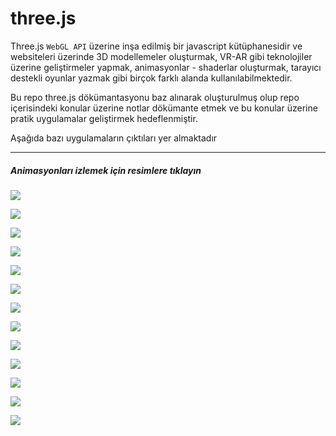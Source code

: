 # three.js

Three.js `WebGL API` üzerine inşa edilmiş bir javascript kütüphanesidir ve websiteleri üzerinde 3D modellemeler oluşturmak, VR-AR gibi teknolojiler üzerine geliştirmeler yapmak, animasyonlar - shaderlar oluşturmak, tarayıcı destekli oyunlar yazmak gibi birçok farklı alanda kullanılabilmektedir.

Bu repo three.js dökümantasyonu baz alınarak oluşturulmuş olup repo içerisindeki konular üzerine notlar dökümante etmek ve bu konular üzerine pratik uygulamalar geliştirmek hedeflenmiştir.

Aşağıda bazı uygulamaların çıktıları yer almaktadır

---

#####  *Animasyonları izlemek için resimlere tıklayın*

[![](https://kushadige.s3.eu-north-1.amazonaws.com/images/readme/3dmodel.webp)](https://kushadige.s3.eu-north-1.amazonaws.com/gifs/3dmodel.gif)

[![](https://kushadige.s3.eu-north-1.amazonaws.com/images/readme/3dmodel1.webp)](https://kushadige.s3.eu-north-1.amazonaws.com/gifs/3dmodel1.gif)

[![](https://kushadige.s3.eu-north-1.amazonaws.com/images/readme/3dmodel2.webp)](https://kushadige.s3.eu-north-1.amazonaws.com/gifs/3dmodel2.gif)

[![](https://kushadige.s3.eu-north-1.amazonaws.com/images/readme/3dmodel3.webp)](https://kushadige.s3.eu-north-1.amazonaws.com/gifs/3dmodel3.gif)

[![](https://kushadige.s3.eu-north-1.amazonaws.com/images/readme/animatedcube.webp)](https://kushadige.s3.eu-north-1.amazonaws.com/gifs/animatedcube.gif)

[![](https://kushadige.s3.eu-north-1.amazonaws.com/images/readme/monkey.webp)](https://kushadige.s3.eu-north-1.amazonaws.com/gifs/monkey.gif)

[![](https://kushadige.s3.eu-north-1.amazonaws.com/images/readme/particles.webp)](https://kushadige.s3.eu-north-1.amazonaws.com/gifs/particles.gif)

[![](https://kushadige.s3.eu-north-1.amazonaws.com/images/readme/particles1.webp)](https://kushadige.s3.eu-north-1.amazonaws.com/gifs/particles1.gif)

[![](https://kushadige.s3.eu-north-1.amazonaws.com/images/readme/particles2.webp)](https://kushadige.s3.eu-north-1.amazonaws.com/gifs/particles2.gif)

[![](https://kushadige.s3.eu-north-1.amazonaws.com/images/readme/raycaster.webp)](https://kushadige.s3.eu-north-1.amazonaws.com/gifs/raycaster.gif)

[![](https://kushadige.s3.eu-north-1.amazonaws.com/images/readme/shadows.webp)](https://kushadige.s3.eu-north-1.amazonaws.com/gifs/shadows.gif)

[![](https://kushadige.s3.eu-north-1.amazonaws.com/images/readme/orbit.webp)](https://kushadige.s3.eu-north-1.amazonaws.com/gifs/orbit.gif)

[![](https://kushadige.s3.eu-north-1.amazonaws.com/images/readme/rec.webp)](https://kushadige.s3.eu-north-1.amazonaws.com/gifs/rec.gif)

